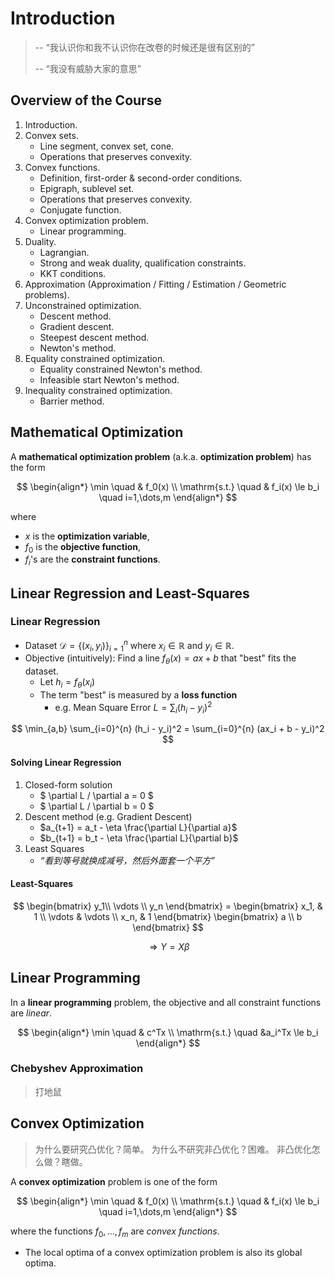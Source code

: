 # Introduction

> -- “我认识你和我不认识你在改卷的时候还是很有区别的”
> 
> -- “我没有威胁大家的意思”

## Overview of the Course

1. Introduction.
2. Convex sets.
   - Line segment, convex set, cone.
   - Operations that preserves convexity.
3. Convex functions.
   - Definition, first-order & second-order conditions.
   - Epigraph, sublevel set.
   - Operations that preserves convexity.
   - Conjugate function.
4. Convex optimization problem.
   - Linear programming.
5. Duality.
   - Lagrangian.
   - Strong and weak duality, qualification constraints.
   - KKT conditions.
6. Approximation (Approximation / Fitting / Estimation / Geometric problems).
7. Unconstrained optimization.
   - Descent method.
   - Gradient descent.
   - Steepest descent method.
   - Newton's method.
8. Equality constrained optimization.
   - Equality constrained Newton's method.
   - Infeasible start Newton's method.
9. Inequality constrained optimization.
   - Barrier method.

## Mathematical Optimization

A **mathematical optimization problem** (a.k.a. **optimization problem**) has the form

$$ \begin{align*}
 \min \quad & f_0(x) \\
 \mathrm{s.t.} \quad & f_i(x) \le b_i \quad i=1,\dots,m
\end{align*} $$

where

- $x$ is the **optimization variable**,
- $f_0$ is the **objective function**,
- $f_i$'s are the **constraint functions**.

## Linear Regression and Least-Squares

### Linear Regression

- Dataset $\mathcal{D} = \{ (x_i, y_i) \}_{i=1}^n$ where $x_i \in \mathbb{R}$ and $y_i \in \mathbb{R}$.
- Objective (intuitively): Find a line $f_{\theta}(x) = ax + b$ that "best" fits the dataset.
  - Let $h_i = f_{\theta}(x_i)$
  - The term "best" is measured by a **loss function**
    - e.g. Mean Square Error $L = \sum_i (h_i - y_i)^2$

$$ \min_{a,b} \sum_{i=0}^{n} (h_i - y_i)^2 = \sum_{i=0}^{n} (ax_i + b - y_i)^2 $$

#### Solving Linear Regression

1. Closed-form solution
   - $ \partial L / \partial a = 0 $
   - $ \partial L / \partial b = 0 $
2. Descent method (e.g. Gradient Descent)
   - $a_{t+1} = a_t - \eta \frac{\partial L}{\partial a}$
   - $b_{t+1} = b_t - \eta \frac{\partial L}{\partial b}$
3. Least Squares
   - *“看到等号就换成减号，然后外面套一个平方”*

#### Least-Squares

$$ \begin{bmatrix}
  y_1\\ \vdots \\ y_n
\end{bmatrix} = \begin{bmatrix}
  x_1, & 1 \\
  \vdots & \vdots \\
  x_n, & 1
\end{bmatrix} \begin{bmatrix} a \\ b \end{bmatrix} $$

$$ \Rightarrow Y = X \beta $$

## Linear Programming

In a **linear programming** problem, the objective and all constraint functions are *linear*.

$$ \begin{align*}
    \min \quad & c^Tx \\
    \mathrm{s.t.} \quad &a_i^Tx \le b_i
\end{align*} $$

### Chebyshev Approximation

> 打地鼠

## Convex Optimization

> 为什么要研究凸优化？简单。
> 为什么不研究非凸优化？困难。
> 非凸优化怎么做？瞎做。

A **convex optimization** problem is one of the form

$$ \begin{align*}
  \min \quad & f_0(x) \\
  \mathrm{s.t.} \quad & f_i(x) \le b_i \quad i=1,\dots,m
\end{align*} $$

where the functions $f_0, \dots, f_m$ are *convex functions*.

- The local optima of a convex optimization problem is also its global optima.
